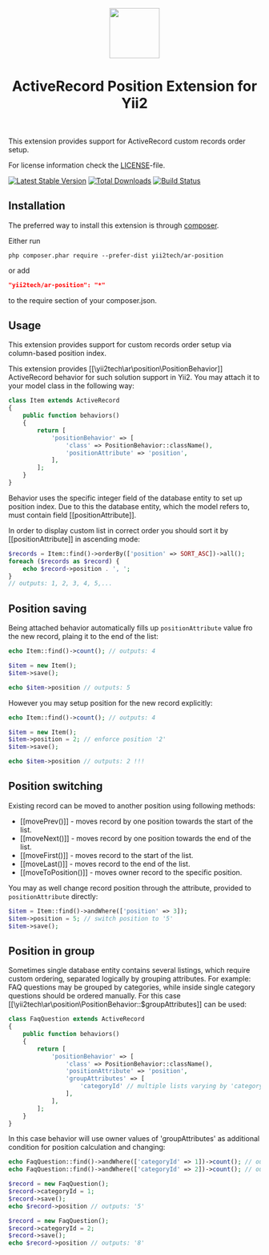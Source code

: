 <p align="center">
    <a href="https://github.com/yii2tech" target="_blank">
        <img src="https://avatars2.githubusercontent.com/u/12951949" height="100px">
    </a>
    <h1 align="center">ActiveRecord Position Extension for Yii2</h1>
    <br>
</p>

This extension provides support for ActiveRecord custom records order setup.

For license information check the [LICENSE](LICENSE.md)-file.

[![Latest Stable Version](https://poser.pugx.org/yii2tech/ar-position/v/stable.png)](https://packagist.org/packages/yii2tech/ar-position)
[![Total Downloads](https://poser.pugx.org/yii2tech/ar-position/downloads.png)](https://packagist.org/packages/yii2tech/ar-position)
[![Build Status](https://travis-ci.org/yii2tech/ar-position.svg?branch=master)](https://travis-ci.org/yii2tech/ar-position)


Installation
------------

The preferred way to install this extension is through [composer](http://getcomposer.org/download/).

Either run

```
php composer.phar require --prefer-dist yii2tech/ar-position
```

or add

```json
"yii2tech/ar-position": "*"
```

to the require section of your composer.json.


Usage
-----

This extension provides support for custom records order setup via column-based position index.

This extension provides [[\yii2tech\ar\position\PositionBehavior]] ActiveRecord behavior for such solution
support in Yii2. You may attach it to your model class in the following way:

```php
class Item extends ActiveRecord
{
    public function behaviors()
    {
        return [
            'positionBehavior' => [
                'class' => PositionBehavior::className(),
                'positionAttribute' => 'position',
            ],
        ];
    }
}
```

Behavior uses the specific integer field of the database entity to set up position index.
Due to this the database entity, which the model refers to, must contain field [[positionAttribute]].

In order to display custom list in correct order you should sort it by [[positionAttribute]] in ascending mode:

```php
$records = Item::find()->orderBy(['position' => SORT_ASC])->all();
foreach ($records as $record) {
    echo $record->position . ', ';
}
// outputs: 1, 2, 3, 4, 5,...
```


## Position saving <span id="position-saving"></span>

Being attached behavior automatically fills up `positionAttribute` value fro the new record, plaing it to the end
of the list:

```php
echo Item::find()->count(); // outputs: 4

$item = new Item();
$item->save();

echo $item->position // outputs: 5
```

However you may setup position for the new record explicitly:

```php
echo Item::find()->count(); // outputs: 4

$item = new Item();
$item->position = 2; // enforce position '2'
$item->save();

echo $item->position // outputs: 2 !!!
```


## Position switching <span id="position-switching"></span>

Existing record can be moved to another position using following methods:

 - [[movePrev()]] - moves record by one position towards the start of the list.
 - [[moveNext()]] - moves record by one position towards the end of the list.
 - [[moveFirst()]] - moves record to the start of the list.
 - [[moveLast()]] - moves record to the end of the list.
 - [[moveToPosition()]] - moves owner record to the specific position.

You may as well change record position through the attribute, provided to `positionAttribute` directly:

```php
$item = Item::find()->andWhere(['position' => 3]);
$item->position = 5; // switch position to '5'
$item->save();
```


## Position in group <span id="position-in-group"></span>

Sometimes single database entity contains several listings, which require custom ordering, separated logically
by grouping attributes. For example: FAQ questions may be grouped by categories, while inside single category
questions should be ordered manually. For this case [[\yii2tech\ar\position\PositionBehavior::$groupAttributes]]
can be used:

```php
class FaqQuestion extends ActiveRecord
{
    public function behaviors()
    {
        return [
            'positionBehavior' => [
                'class' => PositionBehavior::className(),
                'positionAttribute' => 'position',
                'groupAttributes' => [
                    'categoryId' // multiple lists varying by 'categoryId'
                ],
            ],
        ];
    }
}
```

In this case behavior will use owner values of 'groupAttributes' as additional condition for position
calculation and changing:

```php
echo FaqQuestion::find()->andWhere(['categoryId' => 1])->count(); // outputs: '4'
echo FaqQuestion::find()->andWhere(['categoryId' => 2])->count(); // outputs: '7'

$record = new FaqQuestion();
$record->categoryId = 1;
$record->save();
echo $record->position // outputs: '5'

$record = new FaqQuestion();
$record->categoryId = 2;
$record->save();
echo $record->position // outputs: '8'
```
